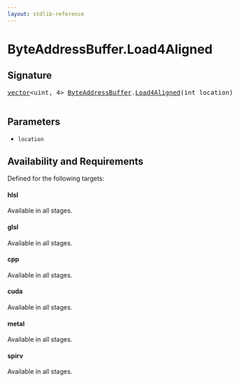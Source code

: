 ```yaml
---
layout: stdlib-reference
---
```


# ByteAddressBuffer\.Load4Aligned

## Signature 

<pre>
<a href="/stdlib-reference/types/vector/index" class="code_type">vector</a>&lt;<span class="code_keyword">uint</span>, 4&gt; <a href="/stdlib-reference/types/ByteAddressBuffer/index" class="code_type">ByteAddressBuffer</a>.<a href="/stdlib-reference/types/ByteAddressBuffer/Load4Aligned">Load4Aligned</a>(<span class="code_keyword">int</span> <span class='code_param'>location</span>);

</pre>

## Parameters

* `location`

## Availability and Requirements

Defined for the following targets:

#### hlsl
Available in all stages.

#### glsl
Available in all stages.

#### cpp
Available in all stages.

#### cuda
Available in all stages.

#### metal
Available in all stages.

#### spirv
Available in all stages.




